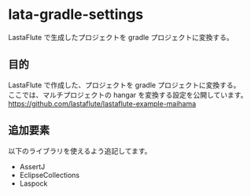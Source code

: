 lata-gradle-settings
========================

LastaFlute で生成したプロジェクトを gradle プロジェクトに変換する。

目的
---------------

LastaFlute で作成した、プロジェクトを gradle プロジェクトに変換する。  
ここでは、マルチプロジェクトの hangar を変換する設定を公開しています。   
https://github.com/lastaflute/lastaflute-example-maihama


追加要素
------------------------
以下のライブラリを使えるよう追記してます。
+ AssertJ
+ EclipseCollections
+ Laspock


